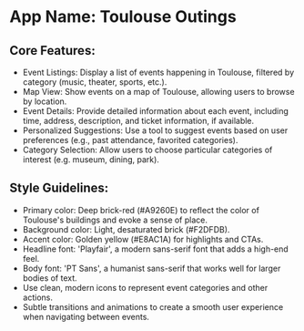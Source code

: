 # **App Name**: Toulouse Outings

## Core Features:

- Event Listings: Display a list of events happening in Toulouse, filtered by category (music, theater, sports, etc.).
- Map View: Show events on a map of Toulouse, allowing users to browse by location.
- Event Details: Provide detailed information about each event, including time, address, description, and ticket information, if available.
- Personalized Suggestions: Use a tool to suggest events based on user preferences (e.g., past attendance, favorited categories).
- Category Selection: Allow users to choose particular categories of interest (e.g. museum, dining, park).

## Style Guidelines:

- Primary color: Deep brick-red (#A9260E) to reflect the color of Toulouse's buildings and evoke a sense of place. 
- Background color: Light, desaturated brick (#F2DFDB).
- Accent color: Golden yellow (#E8AC1A) for highlights and CTAs.
- Headline font: 'Playfair', a modern sans-serif font that adds a high-end feel.
- Body font: 'PT Sans', a humanist sans-serif that works well for larger bodies of text.
- Use clean, modern icons to represent event categories and other actions.
- Subtle transitions and animations to create a smooth user experience when navigating between events.